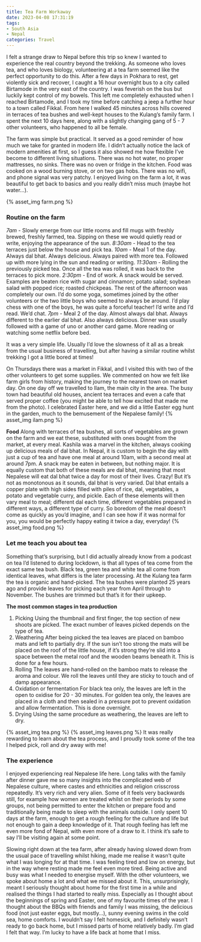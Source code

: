 ```yaml
---
title: Tea Farm Workaway
date: 2023-04-08 17:31:19
tags:
- South Asia
- Nepal
categories: Travel
---
```

I felt a strange draw to Nepal before this trip so knew I wanted to experience the real country beyond the trekking. As someone who loves tea, and who loves biology, volunteering at a tea farm seemed like the perfect opportunity to do this. After a few days in Pokhara to rest, get violently sick and recover, I caught a 16 hour overnight bus to a city called Birtamode in the very east of the country. I was feverish on the bus but luckily kept control of my bowels. This left me completely exhausted when I reached Birtamode, and I took my time before catching a jeep a further hour to a town called Fikkal. From here I walked 45 minutes across hills covered in terraces of tea bushes and well-kept houses to the Kulang’s family farm. I spent the next 10 days here, along with a slightly changing gang of 5 - 7 other volunteers, who happened to all be female.

The farm was simple but practical. It served as a good reminder of how much we take for granted in modern life. I didn’t actually notice the lack of modern amenities at first, so I guess it also showed me how flexible I’ve become to different living situations. There was no hot water, no proper mattresses, no sinks. There was no oven or fridge in the kitchen. Food was cooked on a wood burning stove, or on two gas hobs. There was no wifi, and phone signal was very patchy. I enjoyed living on the farm a lot, it was beautiful to get back to basics and you really didn’t miss much (maybe hot water…).

{% asset_img farm.png %}
### Routine on the farm

*7am* - Slowly emerge from our little rooms and fill mugs with freshly brewed, freshly farmed, tea. Sipping on these we would quietly read or write, enjoying the appearance of the sun.
*8:30am* - Head to the tea terraces just below the house and pick tea.
*10am* - Meal 1 of the day. Always dal bhat. Always delicious. Always paired with more tea. Followed up with more lying in the sun and reading or writing.
*11:30am* - Rolling the previously picked tea. Once all the tea was rolled, it was back to the terraces to pick more.
*2:30pm* - End of work. A snack would be served. Examples are beaten rice with sugar and cinnamon; potato salad; soybean salad with popped rice; roasted chickpeas. The rest of the afternoon was completely our own. I’d do some yoga, sometimes joined by the other volunteers or the two little boys who seemed to always be around. I’d play chess with one of the boys, he was quite a forceful teacher! I’d write and I’d read. We’d chat.
*7pm* - Meal 2 of the day. Almost always dal bhat. Always different to the earlier dal bhat. Also always delicious. Dinner was usually followed with a game of uno or another card game. More reading or watching some netflix before bed.

It was a very simple life. Usually I’d love the slowness of it all as a break from the usual business of travelling, but after having a similar routine whilst trekking I got a little bored at times!

On Thursdays there was a market in Fikkal, and I visited this with two of the other volunteers to get some supplies. We commented on how we felt like farm girls from history, making the journey to the nearest town on market day. On one day off we travelled to Ilam, the main city in the area. The busy town had beautiful old houses, ancient tea terraces and even a cafe that served proper coffee (you might be able to tell how excited that made me from the photo). I celebrated Easter here, and we did a little Easter egg hunt in the garden, much to the bemusement of the Nepalese family!
{% asset_img ilam.png %}

**Food**
Along with terraces of tea bushes, all sorts of vegetables are grown on the farm and we eat these, substituted with ones bought from the market, at every meal. Kashila was a marvel in the kitchen, always cooking up delicious meals of dal bhat. In Nepal, it is custom to begin the day with just a cup of tea and have one meal at around 10am, with a second meal at around 7pm. A snack may be eaten in between, but nothing major. It is equally custom that both of these meals are dal bhat, meaning that most Nepalese will eat dal bhat twice a day for most of their lives. Crazy! But it’s not as monotonous as it sounds, dal bhat is very varied. Dal bhat entails a copper plate with high sides filled with piles of rice, dal, vegetables, a potato and vegetable curry, and pickle. Each of these elements will then vary meal to meal; different dal each time, different vegetables prepared in different ways, a different type of curry. So boredom of the meal doesn’t come as quickly as you’d imagine, and I can see how if it was normal for you, you would be perfectly happy eating it twice a day, everyday!
{% asset_img food.png %}

### Let me teach you about tea

Something that’s surprising, but I did actually already know from a podcast on tea I’d listened to during lockdown, is that all types of tea come from the exact same tea bush. Black tea, green tea and white tea all come from identical leaves, what differs is the later processing. At the Kulang tea farm the tea is organic and hand-picked. The tea bushes were planted 25 years ago and provide leaves for picking each year from April through to November. The bushes are trimmed but that’s it for their upkeep. 

**The most common stages in tea production**

1. Picking
Using the thumbnail and first finger, the top section of new shoots are picked. The exact number of leaves picked depends on the type of tea.
2. Weathering
After being picked the tea leaves are placed on bamboo mats and left to partially dry. If the sun isn’t too strong the mats will be placed on the roof of the little house, if it’s strong they’re slid into a space between the metal roof and the wooden beams beneath it. This is done for a few hours.
3. Rolling
The leaves are hand-rolled on the bamboo mats to release the aroma and colour. We roll the leaves until they are sticky to touch and of damp appearance.
4. Oxidation or fermentation
For black tea only, the leaves are left in the open to oxidise for 20 - 30 minutes.
For golden tea only, the leaves are placed in a cloth and then sealed in a pressure pot to prevent oxidation and allow fermentation. This is done overnight.
5. Drying
Using the same procedure as weathering, the leaves are left to dry.

{% asset_img tea.png %}
{% asset_img leaves.png %}
It was really rewarding to learn about the tea process, and I proudly took some of the tea I helped pick, roll and dry away with me!

### The experience

I enjoyed experiencing real Nepalese life here. Long talks with the family after dinner gave me so many insights into the complicated web of Nepalese culture, where castes and ethnicities and religion crisscross repeatedly. It’s very rich and very alien. Some of it feels very backwards still, for example how women are treated whilst on their periods by some groups, not being permitted to enter the kitchen or prepare food and traditionally being made to sleep with the animals outside. I only spent 10 days at the farm, enough to get a rough feeling for the culture and life but not enough to gain a deep knowledge of it. That rough feeling has left me even more fond of Nepal, with even more of a draw to it. I think it’s safe to say I’ll be visiting again at some point.

Slowing right down at the tea farm, after already having slowed down from the usual pace of travelling whilst hiking, made me realise it wasn’t quite what I was longing for at that time. I was feeling tired and low on energy, but in the way where resting made me feel even more tired. Being active and busy was what I needed to energise myself. With the other volunteers, we spoke about home a lot and what we missed about it. This, unsurprisingly, meant I seriously thought about home for the first time in a while and realised the things I had started to really miss. Especially as I thought about the beginnings of spring and Easter, one of my favourite times of the year. I thought about the BBQs with friends and family I was missing, the delicious food (not just easter eggs, but mostly…), sunny evening swims in the cold sea, home comforts. I wouldn’t say I felt homesick, and I definitely wasn’t ready to go back home, but I missed parts of home relatively badly. I’m glad I felt that way. I’m lucky to have a life back at home that I miss.